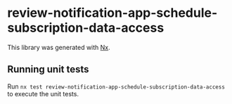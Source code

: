 # review-notification-app-schedule-subscription-data-access

This library was generated with [Nx](https://nx.dev).

## Running unit tests

Run `nx test review-notification-app-schedule-subscription-data-access` to execute the unit tests.
